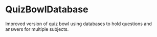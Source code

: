 # QuizBowlDatabase
Improved version of quiz bowl using databases to hold questions and answers for multiple subjects.
